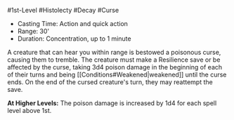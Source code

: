 #1st-Level #Histolecty #Decay #Curse
 
- Casting Time: Action and quick action
- Range: 30'
- Duration: Concentration, up to 1 minute  

A creature that can hear you within range is bestowed a poisonous curse, causing them to tremble. The creature must make a Resilience save or be affected by the curse, taking 3d4 poison damage in the beginning of each of their turns and being [[Conditions#Weakened|weakened]] until the curse ends. On the end of the cursed creature's turn, they may reattempt the save.
 
**At Higher Levels:** The poison damage is increased by 1d4 for each spell level above 1st.